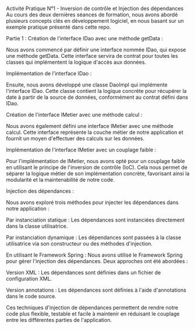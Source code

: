 Activité Pratique N°1 - Inversion de contrôle et Injection des dépendances
Au cours des deux dernières séances de formation, nous avons abordé plusieurs concepts clés en développement logiciel, en nous basant sur un exemple pratique présenté dans cette repo.

Partie 1 :
Création de l'interface IDao avec une méthode getData :

Nous avons commencé par définir une interface nommée IDao, qui expose une méthode getData. Cette interface servira de contrat pour toutes les classes qui implémentent la logique d'accès aux données.

Implémentation de l'interface IDao :

Ensuite, nous avons développé une classe DaoImpl qui implémente l'interface IDao. Cette classe contient la logique concrète pour récupérer la date à partir de la source de données, conformément au contrat défini dans IDao.

Création de l'interface IMetier avec une méthode calcul :

Nous avons également défini une interface IMetier avec une méthode calcul. Cette interface représente la couche métier de notre application et fournit un moyen d'effectuer des calculs sur les données.

Implémentation de l'interface IMetier avec un couplage faible :

Pour l'implémentation de IMetier, nous avons opté pour un couplage faible en utilisant le principe de l'inversion de contrôle (IoC). Cela nous permet de séparer la logique métier de son implémentation concrète, favorisant ainsi la modularité et la maintenabilité de notre code.

Injection des dépendances :

Nous avons exploré trois méthodes pour injecter les dépendances dans notre application :

Par instanciation statique : Les dépendances sont instanciées directement dans la classe utilisatrice.

Par instanciation dynamique : Les dépendances sont passées à la classe utilisatrice via son constructeur ou des méthodes d'injection.

En utilisant le Framework Spring : Nous avons utilisé le Framework Spring pour gérer l'injection des dépendances. Deux approches ont été abordées :

Version XML : Les dépendances sont définies dans un fichier de configuration XML.

Version annotations : Les dépendances sont définies à l'aide d'annotations dans le code source.

Ces techniques d'injection de dépendances permettent de rendre notre code plus flexible, testable et facile à maintenir en réduisant le couplage entre les différentes parties de l'application.
